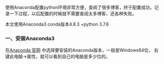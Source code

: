 使用Anaconda配置python环境非常方便，查阅了很多博客，终于配置成功，记录一下过程，以后配置的时候就不需要查阅太多博客，还各种失败。

本文使用Anaconda3 conda版本4.8.3 +python 3.7.6 

### 一、安装Anaconda3

在[Anaconda 官网](https://www.anaconda.com/products/individual) 中选择要安装的Anaconda版本，一般是Windows64位，
右键此电脑->属性，就可以看到自己的电脑是多少位的。
